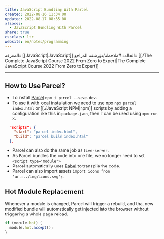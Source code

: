 ```yaml
---
title: JavaScript Bundling With Parcel
created: 2022-08-16 11:34:00
updated: 2022-08-17 08:35:00
aliases:
  - JavaScript Bundling With Parcel
share: true
cssclass: ltr
website: en/notes/programming
---
```


المعرفة:: [[JavaScript|JavaScript]]
الحالة:: #ملاحظة/مؤرشفة
المراجع:: [[./The Complete JavaScript Course 2022 From Zero to Expert|The Complete JavaScript Course 2022 From Zero to Expert]]

---

## How to Use Parcel?

- To install [Parcel](https://github.com/parcel-bundler/parcel) `npm i parcel --save-dev`.
- To use it with local installation we need to use [npx](https://docs.npmjs.com/cli/v8/commands/npx) `npx parcel index.html` or [[./JavaScript NPM|npm]] scripts by adding a configuration like this in `package.json`, then it can be used using `npm run X`.

```json
  "scripts": {
    "start": "parcel index.html",
    "build": "parcel build index.html"
  },
```

- Parcel can also do the same job as `live-server`.
- As Parcel bundles the code into one file, we no longer need to set `<script type="module">`.
- Parcel automatically uses [Babel](https://github.com/babel/babel) to transpile the code.
- Parcel can also import assets `import icons from 'url:../img/icons.svg';`.

## Hot Module Replacement

Whenever a module is changed, Parcel will trigger a rebuild, and that new modified bundle will  automatically get injected into the browser without triggering a whole page reload.

```js
if (module.hot) {
  module.hot.accept();
}
```

